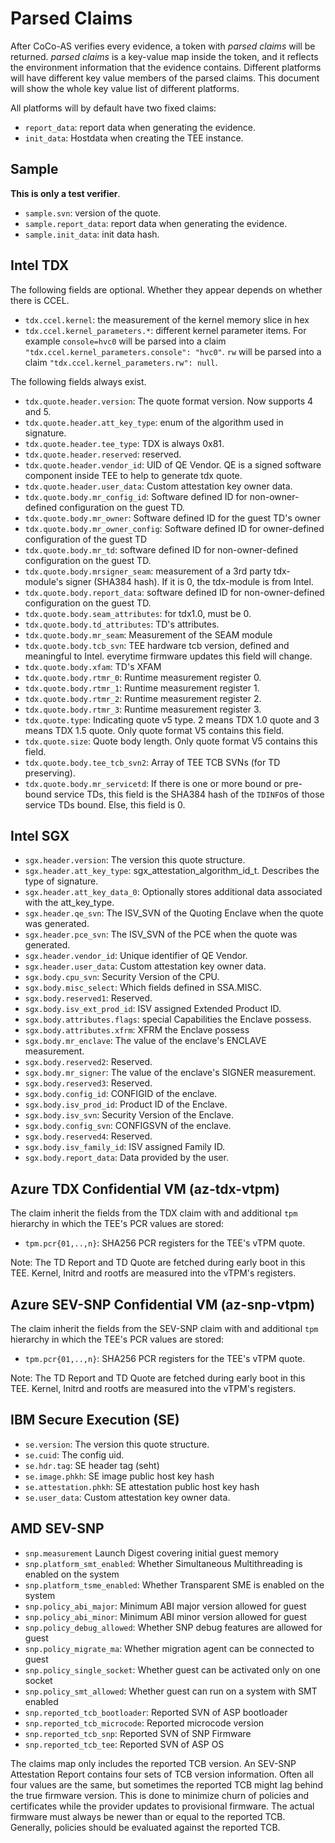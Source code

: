 # Parsed Claims

After CoCo-AS verifies every evidence, a token with _parsed claims_ will be returned.
_parsed claims_ is a key-value map inside the token, and it reflects the environment
information that the evidence contains. Different platforms will have different
key value members of the parsed claims. This document will show the whole key value
list of different platforms.

All platforms will by default have two fixed claims:
- `report_data`: report data when generating the evidence.
- `init_data`: Hostdata when creating the TEE instance.

## Sample

**This is only a test verifier**.
- `sample.svn`: version of the quote.
- `sample.report_data`: report data when generating the evidence.
- `sample.init_data`: init data hash.

## Intel TDX

The following fields are optional. Whether they appear depends on whether there is CCEL.
- `tdx.ccel.kernel`: the measurement of the kernel memory slice in hex
- `tdx.ccel.kernel_parameters.*`: different kernel parameter items. For example `console=hvc0` will be parsed into a claim `"tdx.ccel.kernel_parameters.console": "hvc0"`. `rw` will be parsed into a claim `"tdx.ccel.kernel_parameters.rw": null`.

The following fields always exist.
- `tdx.quote.header.version`: The quote format version. Now supports 4 and 5.
- `tdx.quote.header.att_key_type`: enum of the algorithm used in signature.
- `tdx.quote.header.tee_type`: TDX is always 0x81.
- `tdx.quote.header.reserved`: reserved.
- `tdx.quote.header.vendor_id`: UID of QE Vendor. QE is a signed software component inside TEE to help to generate tdx quote.
- `tdx.quote.header.user_data`: Custom attestation key owner data.
- `tdx.quote.body.mr_config_id`: Software defined ID for non-owner-defined configuration on the guest TD.
- `tdx.quote.body.mr_owner`: Software defined ID for the guest TD's owner
- `tdx.quote.body.mr_owner_config`: Software defined ID for owner-defined configuration of the guest TD
- `tdx.quote.body.mr_td`: software defined ID for non-owner-defined configuration on the guest TD.
- `tdx.quote.body.mrsigner_seam`: measurement of a 3rd party tdx-module's signer (SHA384 hash). If it is 0, the tdx-module is from Intel.
- `tdx.quote.body.report_data`: software defined ID for non-owner-defined configuration on the guest TD.
- `tdx.quote.body.seam_attributes`: for tdx1.0, must be 0.
- `tdx.quote.body.td_attributes`: TD's attributes.
- `tdx.quote.body.mr_seam`: Measurement of the SEAM module
- `tdx.quote.body.tcb_svn`: TEE hardware tcb version, defined and meaningful to Intel. everytime firmware updates this field will change.
- `tdx.quote.body.xfam`: TD's XFAM
- `tdx.quote.body.rtmr_0`: Runtime measurement register 0.
- `tdx.quote.body.rtmr_1`: Runtime measurement register 1.
- `tdx.quote.body.rtmr_2`: Runtime measurement register 2.
- `tdx.quote.body.rtmr_3`: Runtime measurement register 3.
- `tdx.quote.type`: Indicating quote v5 type. 2 means TDX 1.0 quote and 3 means TDX 1.5 quote. Only quote format V5 contains this field.
- `tdx.quote.size`: Quote body length. Only quote format V5 contains this field.
- `tdx.quote.body.tee_tcb_svn2`: Array of TEE TCB SVNs (for TD preserving).
- `tdx.quote.body.mr_servicetd`: If there is one or more bound or pre-bound service TDs, this field is the SHA384 hash of the `TDINFO`s of those service TDs bound. Else, this field is 0.

## Intel SGX

- `sgx.header.version`: The version this quote structure.
- `sgx.header.att_key_type`: sgx_attestation_algorithm_id_t.  Describes the type of signature.
- `sgx.header.att_key_data_0`: Optionally stores additional data associated with the att_key_type.
- `sgx.header.qe_svn`: The ISV_SVN of the Quoting Enclave when the quote was generated.
- `sgx.header.pce_svn`: The ISV_SVN of the PCE when the quote was generated.
- `sgx.header.vendor_id`: Unique identifier of QE Vendor.
- `sgx.header.user_data`: Custom attestation key owner data.
- `sgx.body.cpu_svn`: Security Version of the CPU.
- `sgx.body.misc_select`:  Which fields defined in SSA.MISC.
- `sgx.body.reserved1`: Reserved.
- `sgx.body.isv_ext_prod_id`:  ISV assigned Extended Product ID.
- `sgx.body.attributes.flags`: special Capabilities the Enclave possess.
- `sgx.body.attributes.xfrm`: XFRM the Enclave possess
- `sgx.body.mr_enclave`: The value of the enclave's ENCLAVE measurement.
- `sgx.body.reserved2`: Reserved.
- `sgx.body.mr_signer`: The value of the enclave's SIGNER measurement.
- `sgx.body.reserved3`: Reserved.
- `sgx.body.config_id`: CONFIGID of the enclave.
- `sgx.body.isv_prod_id`: Product ID of the Enclave.
- `sgx.body.isv_svn`: Security Version of the Enclave.
- `sgx.body.config_svn`: CONFIGSVN of the enclave.
- `sgx.body.reserved4`: Reserved.
- `sgx.body.isv_family_id`: ISV assigned Family ID.
- `sgx.body.report_data`: Data provided by the user.

## Azure TDX Confidential VM (az-tdx-vtpm)

The claim inherit the fields from the TDX claim with and additional `tpm` hierarchy in which the TEE's PCR values are stored:

- `tpm.pcr{01,..,n}`: SHA256 PCR registers for the TEE's vTPM quote.

Note: The TD Report and TD Quote are fetched during early boot in this TEE. Kernel, Initrd and rootfs are measured into the vTPM's registers.

## Azure SEV-SNP Confidential VM (az-snp-vtpm)

The claim inherit the fields from the SEV-SNP claim with and additional `tpm` hierarchy in which the TEE's PCR values are stored:

- `tpm.pcr{01,..,n}`: SHA256 PCR registers for the TEE's vTPM quote.

Note: The TD Report and TD Quote are fetched during early boot in this TEE. Kernel, Initrd and rootfs are measured into the vTPM's registers.

## IBM Secure Execution (SE)
- `se.version`: The version this quote structure.
- `se.cuid`: The config uid.
- `se.hdr.tag`: SE header tag (seht)
- `se.image.phkh`: SE image public host key hash
- `se.attestation.phkh`: SE attestation public host key hash
- `se.user_data`: Custom attestation key owner data.

## AMD SEV-SNP

- `snp.measurement` Launch Digest covering initial guest memory
- `snp.platform_smt_enabled`:  Whether Simultaneous Multithreading is enabled on the system
- `snp.platform_tsme_enabled`: Whether Transparent SME is enabled on the system
- `snp.policy_abi_major`: Minimum ABI major version allowed for guest
- `snp.policy_abi_minor`: Minimum ABI minor version allowed for guest
- `snp.policy_debug_allowed`: Whether SNP debug features are allowed for guest
- `snp.policy_migrate_ma`: Whether migration agent can be connected to guest
- `snp.policy_single_socket`: Whether guest can be activated only on one socket
- `snp.policy_smt_allowed`: Whether guest can run on a system with SMT enabled
- `snp.reported_tcb_bootloader`: Reported SVN of ASP bootloader
- `snp.reported_tcb_microcode`: Reported microcode version
- `snp.reported_tcb_snp`: Reported SVN of SNP Firmware
- `snp.reported_tcb_tee`: Reported SVN of ASP OS

The claims map only includes the reported TCB version.
An SEV-SNP Attestation Report contains four sets of TCB version information.
Often all four values are the same, but sometimes the reported TCB might lag
behind the true firmware version. This is done to minimize churn of policies
and certificates while the provider updates to provisional firmware.
The actual firmware must always be newer than or equal to the reported TCB.
Generally, policies should be evaluated against the reported TCB.
